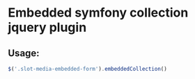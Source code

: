 # Embedded symfony collection jquery plugin

## Usage:

```javascript
$('.slot-media-embedded-form').embeddedCollection()
```